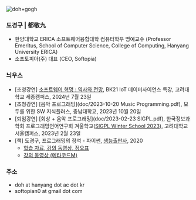 ![doh+gogh](https://i.imgur.com/TaYtePI.png)

### 도경구 | 都敬九

- 한양대학교 ERICA 소프트웨어융합대학 컴퓨터학부 명예교수 (Professor Emeritus, School of Computer Science, College of Computing, Hanyang University ERICA)
- 소프토피아(주) 대표 (CEO, Softopia)

### 늬우스

- [초청강연] [소프트웨어 혁명 : 역사와 전망](doc/2024-07-23KoreaUnivSejong.pdf), BK21 IoT 데이터사이언스 특강, 고려대학교 세종캠퍼스, 2024년 7월 23일
- [초청강연] [음악 프로그래밍](doc/2023-10-20 Music Programming.pdf), 모두를 위한 SW 지식플러스, 충남대학교, 2023년 10월 20일
- [퇴임강연] [회상 + 음악 프로그래밍](doc/2023-02-23 SIGPL.pdf), 한국정보과학회 프로그래밍언어연구회 겨울학교([SIGPL Winter School 2023](https://sigpl.or.kr/school/2023w/)), 고려대학교 서울캠퍼스, 2023년 2월 23일
- [책] 도경구, 프로그래밍의 정석 - 파이썬, [생능출판사](https://www.booksr.co.kr/), 2020
  - [학습 자료, 강의 동영상, 정오표](https://doggzone.github.io/pppython/)
  - [강의 동영상 (메타코드M)](https://youtu.be/ns61Ol2OIuo)

### 주소

- doh at hanyang dot ac dot kr
- softopian0 at gmail dot com
